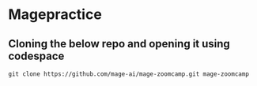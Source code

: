 # Magepractice
## Cloning the below repo and opening it using codespace
~~~
git clone https://github.com/mage-ai/mage-zoomcamp.git mage-zoomcamp
~~~
